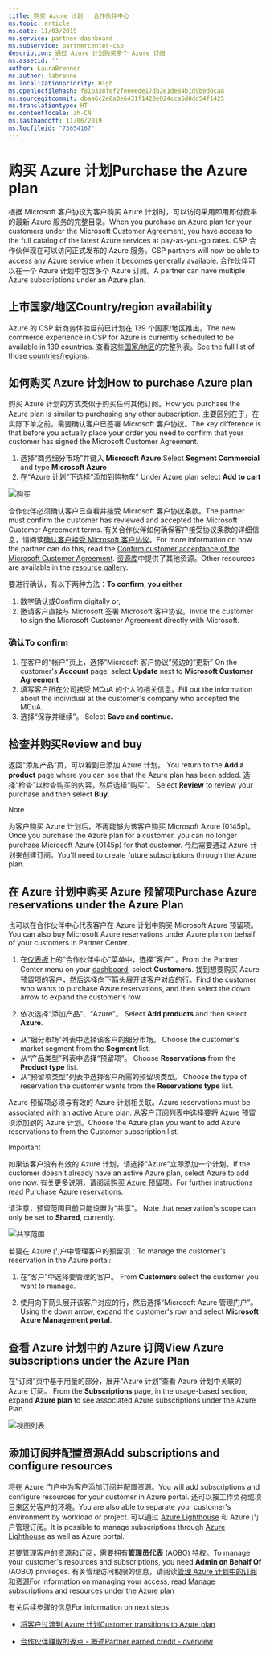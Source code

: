 ```yaml
---
title: 购买 Azure 计划 | 合作伙伴中心
ms.topic: article
ms.date: 11/03/2019
ms.service: partner-dashboard
ms.subservice: partnercenter-csp
description: 通过 Azure 计划购买多个 Azure 订阅
ms.assetid: ''
author: LauraBrenner
ms.author: labrenne
ms.localizationpriority: High
ms.openlocfilehash: f81b338fef2feeeede17db2e1de84b1d9b0d0ca8
ms.sourcegitcommit: dbaa6c2e8a0e6431f1420e024cca6d0dd54f1425
ms.translationtype: HT
ms.contentlocale: zh-CN
ms.lasthandoff: 11/06/2019
ms.locfileid: "73654167"
---
```

# <a name="purchase-the-azure-plan"></a><span data-ttu-id="1c339-103">购买 Azure 计划</span><span class="sxs-lookup"><span data-stu-id="1c339-103">Purchase the Azure plan</span></span>

<span data-ttu-id="1c339-104">根据 Microsoft 客户协议为客户购买 Azure 计划时，可以访问采用即用即付费率的最新 Azure 服务的完整目录。</span><span class="sxs-lookup"><span data-stu-id="1c339-104">When you purchase an Azure plan for your customers under the Microsoft Customer Agreement, you have access to the full catalog of the latest Azure services at pay-as-you-go rates.</span></span> <span data-ttu-id="1c339-105">CSP 合作伙伴现在可以访问正式发布的 Azure 服务。</span><span class="sxs-lookup"><span data-stu-id="1c339-105">CSP partners will now be able to access any Azure service when it becomes generally available.</span></span> <span data-ttu-id="1c339-106">合作伙伴可以在一个 Azure 计划中包含多个 Azure 订阅。</span><span class="sxs-lookup"><span data-stu-id="1c339-106">A partner can have multiple Azure subscriptions under an Azure plan.</span></span> 

## <a name="countryregion-availability"></a><span data-ttu-id="1c339-107">上市国家/地区</span><span class="sxs-lookup"><span data-stu-id="1c339-107">Country/region availability</span></span>
<span data-ttu-id="1c339-108">Azure 的 CSP 新商务体验目前已计划在 139 个国家/地区推出。</span><span class="sxs-lookup"><span data-stu-id="1c339-108">The new commerce experience in CSP for Azure is currently scheduled to be available in 139 countries.</span></span> <span data-ttu-id="1c339-109">查看这些[国家/地区](https://query.prod.cms.rt.microsoft.com/cms/api/am/binary/RE3QN0x)的完整列表。</span><span class="sxs-lookup"><span data-stu-id="1c339-109">See the full list of those [countries/regions](https://query.prod.cms.rt.microsoft.com/cms/api/am/binary/RE3QN0x).</span></span> 

## <a name="how-to-purchase-azure-plan"></a><span data-ttu-id="1c339-110">如何购买 Azure 计划</span><span class="sxs-lookup"><span data-stu-id="1c339-110">How to purchase Azure plan</span></span>

<span data-ttu-id="1c339-111">购买 Azure 计划的方式类似于购买任何其他订阅。</span><span class="sxs-lookup"><span data-stu-id="1c339-111">How you purchase the Azure plan is similar to purchasing any other subscription.</span></span> <span data-ttu-id="1c339-112">主要区别在于，在实际下单之前，需要确认客户已签署 Microsoft 客户协议。</span><span class="sxs-lookup"><span data-stu-id="1c339-112">The key difference is that before you actually place your order you need to confirm that your customer has signed the Microsoft Customer Agreement.</span></span>

1. <span data-ttu-id="1c339-113">选择“商务细分市场”并键入 **Microsoft Azure** </span><span class="sxs-lookup"><span data-stu-id="1c339-113">Select **Segment Commercial** and type **Microsoft Azure**</span></span> 
2. <span data-ttu-id="1c339-114">在“Azure 计划”下选择“添加到购物车” </span><span class="sxs-lookup"><span data-stu-id="1c339-114">Under Azure plan select **Add to cart**</span></span>

![购买](images/azure/Azurepurchase1.png)

<span data-ttu-id="1c339-116">合作伙伴必须确认客户已查看并接受 Microsoft 客户协议条款。</span><span class="sxs-lookup"><span data-stu-id="1c339-116">The partner must confirm the customer has reviewed and accepted the Microsoft Customer Agreement terms.</span></span> <span data-ttu-id="1c339-117">有关合作伙伴如何确保客户接受协议条款的详细信息，请阅读[确认客户接受 Microsoft 客户协议](https://docs.microsoft.com/partner-center/confirm-customer-agreement)。</span><span class="sxs-lookup"><span data-stu-id="1c339-117">For more information on how the partner can do this, read the [Confirm customer acceptance of the Microsoft Customer Agreement](https://docs.microsoft.com/partner-center/confirm-customer-agreement).</span></span> <span data-ttu-id="1c339-118">[资源库](https://partner.microsoft.com/resources/collection/Microsoft-Customer-Agreement-in-the-CSP-program#/)中提供了其他资源。</span><span class="sxs-lookup"><span data-stu-id="1c339-118">Other resources are available in the [resource gallery](https://partner.microsoft.com/resources/collection/Microsoft-Customer-Agreement-in-the-CSP-program#/).</span></span>

<span data-ttu-id="1c339-119"> 要进行确认，有以下两种方法：</span><span class="sxs-lookup"><span data-stu-id="1c339-119">**To confirm, you either**</span></span>
1. <span data-ttu-id="1c339-120">数字确认或</span><span class="sxs-lookup"><span data-stu-id="1c339-120">Confirm digitally or,</span></span>
2. <span data-ttu-id="1c339-121">邀请客户直接与 Microsoft 签署 Microsoft 客户协议。</span><span class="sxs-lookup"><span data-stu-id="1c339-121">Invite the customer to sign the Microsoft Customer Agreement directly with Microsoft.</span></span> 

### <a name="to-confirm"></a><span data-ttu-id="1c339-122">确认</span><span class="sxs-lookup"><span data-stu-id="1c339-122">To confirm</span></span> 

1. <span data-ttu-id="1c339-123">在客户的“帐户”页上，选择“Microsoft 客户协议”旁边的“更新”   </span><span class="sxs-lookup"><span data-stu-id="1c339-123">On the customer's **Account** page, select **Update** next to **Microsoft Customer Agreement**</span></span>  
2. <span data-ttu-id="1c339-124">填写客户所在公司接受 MCuA 的个人的相关信息。</span><span class="sxs-lookup"><span data-stu-id="1c339-124">Fill out the information about the individual at the customer's company who accepted the MCuA.</span></span>
3. <span data-ttu-id="1c339-125">选择“保存并继续”。 </span><span class="sxs-lookup"><span data-stu-id="1c339-125">Select **Save and continue.**</span></span>  

## <a name="review-and-buy"></a><span data-ttu-id="1c339-126">检查并购买</span><span class="sxs-lookup"><span data-stu-id="1c339-126">Review and buy</span></span>

<span data-ttu-id="1c339-127">返回“添加产品”页，可以看到已添加 Azure 计划。 </span><span class="sxs-lookup"><span data-stu-id="1c339-127">You return to the **Add a product** page where you can see that the Azure plan has been added.</span></span> <span data-ttu-id="1c339-128">选择“检查”以检查购买的内容，然后选择“购买”。  </span><span class="sxs-lookup"><span data-stu-id="1c339-128">Select **Review** to review your purchase and then select **Buy**.</span></span> 

>[!Note]
><span data-ttu-id="1c339-129">为客户购买 Azure 计划后，不再能够为该客户购买 Microsoft Azure (0145p)。</span><span class="sxs-lookup"><span data-stu-id="1c339-129">Once you purchase the Azure plan for a customer, you can no longer purchase Microsoft Azure (0145p) for that customer.</span></span> <span data-ttu-id="1c339-130">今后需要通过 Azure 计划来创建订阅。</span><span class="sxs-lookup"><span data-stu-id="1c339-130">You'll need to create future subscriptions through the Azure plan.</span></span>

## <a name="purchase-azure-reservations-under-the-azure-plan"></a><span data-ttu-id="1c339-131">在 Azure 计划中购买 Azure 预留项</span><span class="sxs-lookup"><span data-stu-id="1c339-131">Purchase Azure reservations under the Azure Plan</span></span> 
  
<span data-ttu-id="1c339-132">也可以在合作伙伴中心代表客户在 Azure 计划中购买 Microsoft Azure 预留项。</span><span class="sxs-lookup"><span data-stu-id="1c339-132">You can also buy Microsoft Azure reservations under Azure plan on behalf of your customers in Partner Center.</span></span>

1. <span data-ttu-id="1c339-133">在[仪表板](https://partner.microsoft.com/dashboard/)上的“合作伙伴中心”菜单中，选择“客户”  。</span><span class="sxs-lookup"><span data-stu-id="1c339-133">From the Partner Center menu on your [dashboard](https://partner.microsoft.com/dashboard/), select **Customers**.</span></span> <span data-ttu-id="1c339-134">找到想要购买 Azure 预留项的客户，然后选择向下箭头展开该客户对应的行。</span><span class="sxs-lookup"><span data-stu-id="1c339-134">Find the customer who wants to purchase Azure reservations, and then select the down arrow to expand the customer's row.</span></span> 

2. <span data-ttu-id="1c339-135">依次选择“添加产品”、“Azure”。  </span><span class="sxs-lookup"><span data-stu-id="1c339-135">Select **Add products** and then select **Azure**.</span></span> 
- <span data-ttu-id="1c339-136">从“细分市场”列表中选择该客户的细分市场。 </span><span class="sxs-lookup"><span data-stu-id="1c339-136">Choose the customer's market segment from the **Segment** list.</span></span> 
- <span data-ttu-id="1c339-137">从“产品类型”列表中选择“预留项”。  </span><span class="sxs-lookup"><span data-stu-id="1c339-137">Choose **Reservations** from the **Product type** list.</span></span> 
- <span data-ttu-id="1c339-138">从“预留项类型”列表中选择客户所需的预留项类型。 </span><span class="sxs-lookup"><span data-stu-id="1c339-138">Choose the type of reservation the customer wants from the **Reservations type** list.</span></span> 

<span data-ttu-id="1c339-139">Azure 预留项必须与有效的 Azure 计划相关联。</span><span class="sxs-lookup"><span data-stu-id="1c339-139">Azure reservations must be associated with an active Azure plan.</span></span> <span data-ttu-id="1c339-140">从客户订阅列表中选择要将 Azure 预留项添加到的 Azure 计划。</span><span class="sxs-lookup"><span data-stu-id="1c339-140">Choose the Azure plan you want to add Azure reservations to from the Customer subscription list.</span></span> 

>[!Important] 
><span data-ttu-id="1c339-141">如果该客户没有有效的 Azure 计划，请选择“Azure”立即添加一个计划。</span><span class="sxs-lookup"><span data-stu-id="1c339-141">If the customer doesn't already have an active Azure plan, select Azure to add one now.</span></span> <span data-ttu-id="1c339-142">有关更多说明，请阅读[购买 Azure 预留项](https://docs.microsoft.com/partner-center/azure-reservations-buying#purchase-azure-reservations)。</span><span class="sxs-lookup"><span data-stu-id="1c339-142">For further instructions read [Purchase Azure reservations](https://docs.microsoft.com/partner-center/azure-reservations-buying#purchase-azure-reservations).</span></span>

<span data-ttu-id="1c339-143">请注意，预留范围目前只能设置为“共享”。 </span><span class="sxs-lookup"><span data-stu-id="1c339-143">Note that reservation's scope can only be set to **Shared**, currently.</span></span> 

![共享范围](images/azure/addprods1.png)

<span data-ttu-id="1c339-145">若要在 Azure 门户中管理客户的预留项：</span><span class="sxs-lookup"><span data-stu-id="1c339-145">To manage the customer's reservation in the Azure portal:</span></span> 

1. <span data-ttu-id="1c339-146">在“客户”中选择要管理的客户。 </span><span class="sxs-lookup"><span data-stu-id="1c339-146">From **Customers** select the customer you want to manage.</span></span> 

2. <span data-ttu-id="1c339-147">使用向下箭头展开该客户对应的行，然后选择“Microsoft Azure 管理门户”。 </span><span class="sxs-lookup"><span data-stu-id="1c339-147">Using the down arrow, expand the customer's row and select **Microsoft Azure Management portal**.</span></span>  
 
## <a name="view-azure-subscriptions-under-the-azure-plan"></a><span data-ttu-id="1c339-148">查看 Azure 计划中的 Azure 订阅</span><span class="sxs-lookup"><span data-stu-id="1c339-148">View Azure subscriptions under the Azure Plan</span></span> 

<span data-ttu-id="1c339-149">在“订阅”页中基于用量的部分，展开“Azure 计划”查看 Azure 计划中关联的 Azure 订阅。  </span><span class="sxs-lookup"><span data-stu-id="1c339-149">From the **Subscriptions** page, in the usage-based section, expand **Azure plan** to see associated Azure subscriptions under the Azure Plan.</span></span>

![视图列表](images/azure/addprods2.png) 


## <a name="add-subscriptions-and-configure-resources"></a><span data-ttu-id="1c339-151">添加订阅并配置资源</span><span class="sxs-lookup"><span data-stu-id="1c339-151">Add subscriptions and configure resources</span></span>

<span data-ttu-id="1c339-152">将在 Azure 门户中为客户添加订阅并配置资源。</span><span class="sxs-lookup"><span data-stu-id="1c339-152">You will add subscriptions and configure resources for your customer in Azure portal.</span></span> <span data-ttu-id="1c339-153">还可以按工作负荷或项目来区分客户的环境。</span><span class="sxs-lookup"><span data-stu-id="1c339-153">You are also able to separate your customer's environment by workload or project.</span></span> <span data-ttu-id="1c339-154">可以通过 [Azure Lighthouse](https://azure.microsoft.com/services/azure-lighthouse/) 和 Azure 门户管理订阅。</span><span class="sxs-lookup"><span data-stu-id="1c339-154">It is possible to manage subscriptions through [Azure Lighthouse](https://azure.microsoft.com/services/azure-lighthouse/) as well as Azure portal.</span></span> 

<span data-ttu-id="1c339-155">若要管理客户的资源和订阅，需要拥有**管理员代表** (AOBO) 特权。</span><span class="sxs-lookup"><span data-stu-id="1c339-155">To manage your customer's resources and subscriptions, you need **Admin on Behalf Of** (AOBO) privileges.</span></span> <span data-ttu-id="1c339-156">有关管理访问权限的信息，请阅读[管理 Azure 计划中的订阅和资源](azure-plan-manage.md)</span><span class="sxs-lookup"><span data-stu-id="1c339-156">For information on managing your access, read [Manage subscriptions and resources under the Azure plan](azure-plan-manage.md)</span></span>

<span data-ttu-id="1c339-157">有关后续步骤的信息</span><span class="sxs-lookup"><span data-stu-id="1c339-157">For information on next steps</span></span>

- [<span data-ttu-id="1c339-158">将客户过渡到 Azure 计划</span><span class="sxs-lookup"><span data-stu-id="1c339-158">Customer transitions to Azure plan</span></span>](azure-plan-transition.md)

- [<span data-ttu-id="1c339-159">合作伙伴赚取的返点 - 概述</span><span class="sxs-lookup"><span data-stu-id="1c339-159">Partner earned credit - overview</span></span>](partner-earned-credit.md)







            




    

  













    



    